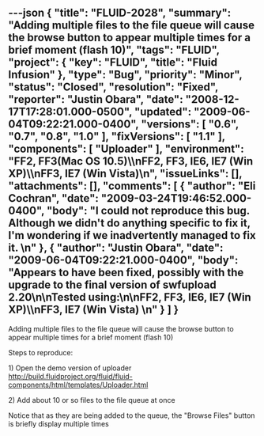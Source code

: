 ---json
{
  "title": "FLUID-2028",
  "summary": "Adding multiple files to the file queue will cause the browse button to appear multiple times for a brief moment (flash 10)",
  "tags": "FLUID",
  "project": {
    "key": "FLUID",
    "title": "Fluid Infusion"
  },
  "type": "Bug",
  "priority": "Minor",
  "status": "Closed",
  "resolution": "Fixed",
  "reporter": "Justin Obara",
  "date": "2008-12-17T17:28:01.000-0500",
  "updated": "2009-06-04T09:22:21.000-0400",
  "versions": [
    "0.6",
    "0.7",
    "0.8",
    "1.0"
  ],
  "fixVersions": [
    "1.1"
  ],
  "components": [
    "Uploader"
  ],
  "environment": "FF2, FF3(Mac OS 10.5)\\\nFF2, FF3, IE6, IE7 (Win XP)\\\nFF3, IE7 (Win Vista)\n",
  "issueLinks": [],
  "attachments": [],
  "comments": [
    {
      "author": "Eli Cochran",
      "date": "2009-03-24T19:46:52.000-0400",
      "body": "I could not reproduce this bug. Although we didn't do anything specific to fix it, I'm wondering if we inadvertently managed to fix it.&#x20;\n"
    },
    {
      "author": "Justin Obara",
      "date": "2009-06-04T09:22:21.000-0400",
      "body": "Appears to have been fixed, possibly  with the upgrade to the final version of swfupload 2.20\n\nTested using:\n\nFF2, FF3, IE6, IE7 (Win XP)\\\nFF3, IE7 (Win Vista)&#x20;\n"
    }
  ]
}
---
Adding multiple files to the file queue will cause the browse button to appear multiple times for a brief moment (flash 10)

Steps to reproduce:

1\) Open the demo version of uploader\
<http://build.fluidproject.org/fluid/fluid-components/html/templates/Uploader.html>

2\) Add about 10 or so files to the file queue at once

Notice that as they are being added to the queue, the "Browse Files" button is briefly display multiple times

        